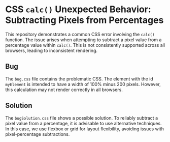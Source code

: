 # CSS `calc()` Unexpected Behavior: Subtracting Pixels from Percentages

This repository demonstrates a common CSS error involving the `calc()` function. The issue arises when attempting to subtract a pixel value from a percentage value within `calc()`. This is not consistently supported across all browsers, leading to inconsistent rendering.

## Bug

The `bug.css` file contains the problematic CSS.  The element with the id `myElement` is intended to have a width of 100% minus 200 pixels. However, this calculation may not render correctly in all browsers.

## Solution

The `bugSolution.css` file shows a possible solution.  To reliably subtract a pixel value from a percentage, it is advisable to use alternative techniques. In this case, we use flexbox or grid for layout flexibility, avoiding issues with pixel-percentage subtractions.